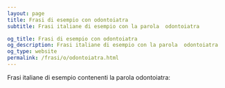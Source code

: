 ```yaml
---
layout: page
title: Frasi di esempio con odontoiatra 
subtitle: Frasi italiane di esempio con la parola  odontoiatra

og_title: Frasi di esempio con odontoiatra 
og_description: Frasi italiane di esempio con la parola  odontoiatra
og_type: website
permalink: /frasi/o/odontoiatra.html
---
```


Frasi italiane di esempio contenenti la parola odontoiatra:


